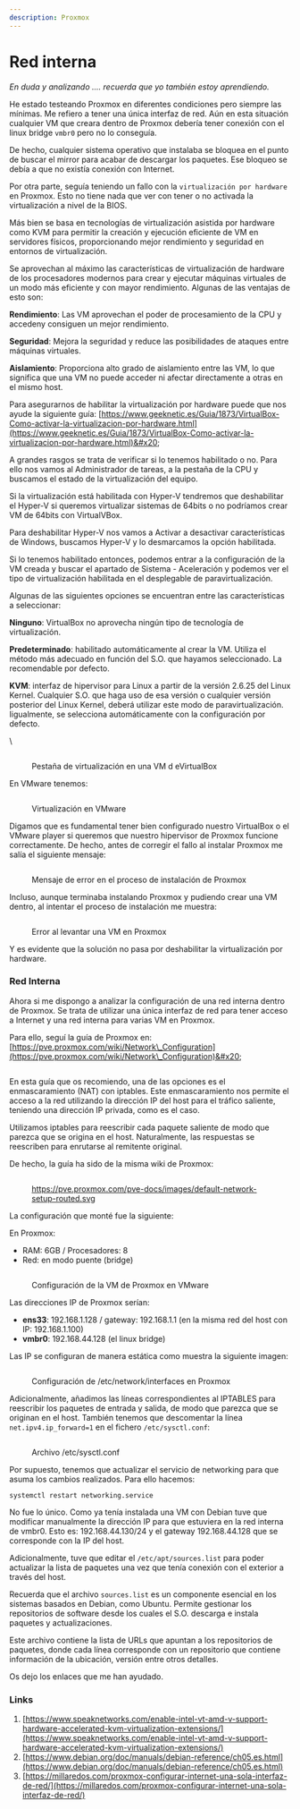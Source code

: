 ```yaml
---
description: Proxmox
---
```


# Red interna

_En duda y analizando .... recuerda que yo también estoy aprendiendo._

He estado testeando Proxmox en diferentes condiciones pero siempre las mínimas. Me refiero a tener una única interfaz de red. Aún en esta situación cualquier VM que creara dentro de Proxmox debería tener conexión con el linux bridge `vmbr0` pero no lo conseguía.

De hecho, cualquier sistema operativo que instalaba se bloquea en el punto de buscar el mirror para acabar de descargar los paquetes. Ese bloqueo se debía a que no existía conexión con Internet.

Por otra parte, seguía teniendo un fallo con la `virtualización por hardware` en Proxmox.  Esto no tiene nada que ver con tener o no activada la virtualización a nivel de la BIOS.&#x20;

Más bien se basa en tecnologías de virtualización asistida por hardware como KVM para permitir la creación y ejecución eficiente de VM en servidores físicos, proporcionando mejor rendimiento y seguridad en entornos de virtualización.&#x20;

Se aprovechan al máximo las características de virtualización de hardware de los procesadores modernos para crear y ejecutar máquinas virtuales de un modo más eficiente y con mayor rendimiento.  Algunas de las ventajas de esto son:

**Rendimiento**: Las VM aprovechan el poder de procesamiento de la CPU y accedeny consiguen un mejor rendimiento.

**Seguridad**: Mejora la seguridad  y reduce las posibilidades de ataques entre máquinas virtuales.

**Aislamiento**: Proporciona alto grado de aislamiento entre las VM, lo que significa que una VM no puede acceder ni afectar directamente a otras en el mismo host.



Para asegurarnos de habilitar la virtualización por hardware puede que nos ayude la siguiente guía: [https://www.geeknetic.es/Guia/1873/VirtualBox-Como-activar-la-virtualizacion-por-hardware.html](https://www.geeknetic.es/Guia/1873/VirtualBox-Como-activar-la-virtualizacion-por-hardware.html)&#x20;

A grandes rasgos se trata de verificar si lo tenemos habilitado o no. Para ello nos vamos al Administrador de tareas, a la pestaña de la CPU y buscamos el estado de la virtualización del equipo.

Si la virtualización está habilitada con Hyper-V tendremos que deshabilitar el Hyper-V si queremos virtualizar sistemas de 64bits o no podríamos crear VM de 64bits con VirtualVBox.

Para deshabilitar Hyper-V nos vamos a Activar a desactivar características de Windows, buscamos Hyper-V y lo desmarcamos la opción habilitada.&#x20;

Si lo tenemos habilitado entonces, podemos entrar a la configuración de la VM creada y buscar el apartado de Sistema - Aceleración y podemos ver el tipo de virtualización habilitada en el desplegable de paravirtualización.

Algunas de las siguientes opciones se encuentran entre las características a seleccionar:

**Ninguno**: VirtualBox no aprovecha ningún tipo de tecnología de virtualización.

**Predeterminado**: habilitado automáticamente al crear la VM. Utiliza el método más adecuado en función del S.O. que hayamos seleccionado. La recomendable por defecto.

**KVM**: interfaz de hipervisor para Linux a partir de la versión 2.6.25 del Linux Kernel. Cualquier S.O. que haga uso de esa versión o cualquier versión posterior del Linux Kernel, deberá utilizar este modo de paravirtualización. Iigualmente, se selecciona automáticamente con la configuración por defecto.

\


<figure><img src="../../.gitbook/assets/image (237).png" alt=""><figcaption><p>Pestaña de virtualización en una VM d eVirtualBox</p></figcaption></figure>

En VMware tenemos:

<figure><img src="../../.gitbook/assets/image (238).png" alt=""><figcaption><p>Virtualización en VMware</p></figcaption></figure>

Digamos que es fundamental tener bien configurado nuestro VirtualBox o el VMware player si queremos que nuestro hipervisor de Proxmox funcione correctamente. De hecho, antes de corregir el fallo al instalar Proxmox me salía el siguiente mensaje:

<figure><img src="../../.gitbook/assets/image (239).png" alt=""><figcaption><p>Mensaje de error en el proceso de instalación de Proxmox</p></figcaption></figure>

Incluso, aunque terminaba instalando Proxmox y pudiendo crear una VM dentro, al intentar el proceso de instalación me muestra:

<figure><img src="../../.gitbook/assets/image (240).png" alt=""><figcaption><p>Error al levantar una VM en Proxmox</p></figcaption></figure>

Y es evidente que la solución no pasa por deshabilitar la virtualización por hardware.

### Red Interna

Ahora si me dispongo a analizar la configuración de una red interna dentro de Proxmox. Se trata de utilizar una única interfaz de red para tener acceso a Internet y una red interna para varias VM en Proxmox.

Para ello, seguí la guía de Proxmox en: [https://pve.proxmox.com/wiki/Network\_Configuration](https://pve.proxmox.com/wiki/Network\_Configuration)&#x20;



<figure><img src="../../.gitbook/assets/image (241).png" alt=""><figcaption></figcaption></figure>

En esta guía que os recomiendo, una de las opciones es el enmascaramiento (NAT) con iptables. Este enmascaramiento nos permite el acceso a la red utilizando la dirección IP del host para el tráfico saliente, teniendo una dirección IP privada, como es el caso.

Utilizamos iptables para reescribir cada paquete saliente de modo que parezca que se origina en el host. Naturalmente, las respuestas se reescriben para enrutarse al remitente original.

De hecho, la guía ha sido de la misma wiki de Proxmox:

&#x20;

<figure><img src="../../.gitbook/assets/image (242).png" alt=""><figcaption><p><a href="https://pve.proxmox.com/pve-docs/images/default-network-setup-routed.svg">https://pve.proxmox.com/pve-docs/images/default-network-setup-routed.svg</a></p></figcaption></figure>



La configuración que monté fue la siguiente:

En Proxmox:

* RAM: 6GB / Procesadores: 8
* Red: en modo puente (bridge)

<figure><img src="../../.gitbook/assets/image (4) (1) (1) (1) (1) (1) (1) (1) (1) (1) (1) (1).png" alt=""><figcaption><p>Configuración de la VM de Proxmox en VMware</p></figcaption></figure>

Las direcciones IP de Proxmox serían:

* **ens33**: 192.168.1.128 / gateway: 192.168.1.1 (en la misma red del host con IP: 192.168.1.100)
* **vmbr0**: 192.168.44.128 (el linux bridge)

Las IP se configuran de manera estática como muestra la siguiente imagen:

<figure><img src="../../.gitbook/assets/image (1) (1) (1) (1) (1) (1) (1) (1) (1) (1) (1) (1) (1) (1) (1) (1) (1) (1) (1).png" alt=""><figcaption><p>Configuración de /etc/network/interfaces en Proxmox</p></figcaption></figure>

Adicionalmente, añadimos las líneas correspondientes al IPTABLES para reescribir los paquetes de entrada y salida, de modo que parezca que se originan en el host. También tenemos que descomentar la línea `net.ipv4.ip_forward=1` en el fichero `/etc/sysctl.conf`:

<figure><img src="../../.gitbook/assets/image (2) (1) (1) (1) (1) (1) (1) (1) (1) (1) (1) (1) (1) (1) (1) (1).png" alt=""><figcaption><p>Archivo /etc/sysctl.conf</p></figcaption></figure>

Por supuesto, tenemos que actualizar el servicio de networking para que asuma los cambios realizados. Para ello hacemos:

```
systemctl restart networking.service
```



No fue lo único. Como ya tenía instalada una VM con Debian tuve que modificar manualmente la dirección IP para que estuviera en la red interna de vmbr0. Esto es: 192.168.44.130/24 y el gateway  192.168.44.128 que se corresponde con la IP del host.&#x20;

Adicionalmente, tuve que editar el  `/etc/apt/sources.list` para poder actualizar la lista de paquetes una vez que tenía conexión con el exterior a través del host.

Recuerda que el archivo `sources.list` es un componente esencial en los sistemas basados en Debian, como Ubuntu. Permite gestionar los repositorios de software desde los cuales el S.O.  descarga e instala paquetes y actualizaciones.&#x20;

Este archivo contiene la lista de URLs que apuntan a los repositorios de paquetes, donde cada línea corresponde con un repositorio que contiene información de la ubicación, versión entre otros detalles.&#x20;

Os dejo los enlaces que me han ayudado.

### Links

1. [https://www.speaknetworks.com/enable-intel-vt-amd-v-support-hardware-accelerated-kvm-virtualization-extensions/](https://www.speaknetworks.com/enable-intel-vt-amd-v-support-hardware-accelerated-kvm-virtualization-extensions/)
2. [https://www.debian.org/doc/manuals/debian-reference/ch05.es.html](https://www.debian.org/doc/manuals/debian-reference/ch05.es.html)
3. [https://millaredos.com/proxmox-configurar-internet-una-sola-interfaz-de-red/](https://millaredos.com/proxmox-configurar-internet-una-sola-interfaz-de-red/)

&#x20;

